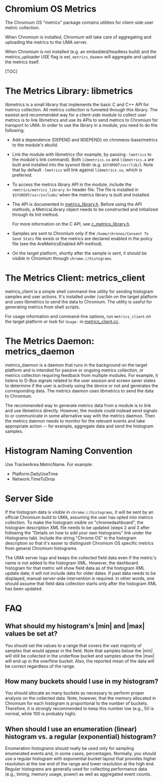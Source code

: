 # Chromium OS Metrics

The Chromium OS "metrics" package contains utilities for client-side user metric
collection.

When Chromium is installed, Chromium will take care of aggregating and uploading
the metrics to the UMA server.

When Chromium is not installed (e.g. an embedded/headless build) and the
metrics_uploader USE flag is set, `metrics_daemon` will aggregate and upload the
metrics itself.

[TOC]


# The Metrics Library: libmetrics

libmetrics is a small library that implements the basic C and C++ API for
metrics collection. All metrics collection is funneled through this library. The
easiest and recommended way for a client-side module to collect user metrics is
to link libmetrics and use its APIs to send metrics to Chromium for transport to
UMA. In order to use the library in a module, you need to do the following:

- Add a dependence (DEPEND and RDEPEND) on chromeos-base/metrics to the module's
  ebuild.

- Link the module with libmetrics (for example, by passing `-lmetrics` to the
  module's link command).  Both `libmetrics.so` and `libmetrics.a` are built and
  installed into the sysroot libdir (e.g. `$SYSROOT/usr/lib/`). Note that by
  default `-lmetrics` will link against `libmetrics.so`, which is preferred.

- To access the metrics library API in the module, include the
  `<metrics/metrics_library.h>` header file. The file is installed in
  `$SYSROOT/usr/include/` when the metrics library is built and installed.

- The API is documented in [metrics_library.h](./metrics_library.h).  Before
  using the API methods, a MetricsLibrary object needs to be constructed and
  initialized through its Init method.

  For more information on the C API, see
  [c_metrics_library.h](./c_metrics_library.h).

- Samples are sent to Chromium only if the `/home/chronos/Consent To Send Stats`
  file exists or the metrics are declared enabled in the policy file (see the
  AreMetricsEnabled API method).

- On the target platform, shortly after the sample is sent, it should be visible
  in Chromium through `chrome://histograms`.


# The Metrics Client: metrics_client

metrics_client is a simple shell command-line utility for sending histogram
samples and user actions. It's installed under /usr/bin on the target platform
and uses libmetrics to send the data to Chromium.  The utility is useful for
generating metrics from shell scripts.

For usage information and command-line options, run `metrics_client` on the
target platform or look for `Usage:` in
[metrics_client.cc](./metrics_client.cc).


# The Metrics Daemon: metrics_daemon

metrics_daemon is a daemon that runs in the background on the target platform
and is intended for passive or ongoing metrics collection, or metrics collection
requiring feedback from multiple modules. For example, it listens to D-Bus
signals related to the user session and screen saver states to determine if the
user is actively using the device or not and generates the corresponding
data. The metrics daemon uses libmetrics to send the data to Chromium.

The recommended way to generate metrics data from a module is to link and use
libmetrics directly. However, the module could instead send signals to or
communicate in some alternative way with the metrics daemon. Then the metrics
daemon needs to monitor for the relevant events and take appropriate action --
for example, aggregate data and send the histogram samples.


# Histogram Naming Convention

Use TrackerArea.MetricName. For example:

* Platform.DailyUseTime
* Network.TimeToDrop


# Server Side

If the histogram data is visible in `chrome://histograms`, it will be sent by an
official Chromium build to UMA, assuming the user has opted into metrics
collection. To make the histogram visible on "chromedashboard", the histogram
description XML file needs to be updated (steps 2 and 3 after following the
"Details on how to add your own histograms" link under the Histograms tab).
Include the string "Chrome OS" in the histogram description so that it's easier
to distinguish Chromium OS specific metrics from general Chromium histograms.

The UMA server logs and keeps the collected field data even if the metric's name
is not added to the histogram XML. However, the dashboard histogram for that
metric will show field data as of the histogram XML update date; it will not
include data for older dates. If past data needs to be displayed, manual
server-side intervention is required. In other words, one should assume that
field data collection starts only after the histogram XML has been updated.


# FAQ

## What should my histogram's |min| and |max| values be set at?

You should set the values to a range that covers the vast majority of samples
that would appear in the field. Note that samples below the |min| will still
be collected in the underflow bucket and samples above the |max| will end up
in the overflow bucket. Also, the reported mean of the data will be correct
regardless of the range.

## How many buckets should I use in my histogram?

You should allocate as many buckets as necessary to perform proper analysis
on the collected data. Note, however, that the memory allocated in Chromium
for each histogram is proportional to the number of buckets. Therefore, it is
strongly recommended to keep this number low (e.g., 50 is normal, while 100
is probably high).

## When should I use an enumeration (linear) histogram vs. a regular (exponential) histogram?

Enumeration histograms should really be used only for sampling enumerated
events and, in some cases, percentages. Normally, you should use a regular
histogram with exponential bucket layout that provides higher resolution at
the low end of the range and lower resolution at the high end. Regular
histograms are generally used for collecting performance data (e.g., timing,
memory usage, power) as well as aggregated event counts.
